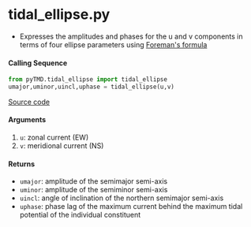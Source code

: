 tidal_ellipse.py
================

- Expresses the amplitudes and phases for the u and v components in terms of four ellipse parameters using [Foreman's formula](https://www.sciencedirect.com/science/article/pii/0309170889900171)

#### Calling Sequence
```python
from pyTMD.tidal_ellipse import tidal_ellipse
umajor,uminor,uincl,uphase = tidal_ellipse(u,v)
```
[Source code](https://github.com/tsutterley/pyTMD/blob/main/pyTMD/tidal_ellipse.py)

#### Arguments
1. `u`: zonal current (EW)
2. `v`: meridional current (NS)

#### Returns
- `umajor`: amplitude of the semimajor semi-axis
- `uminor`: amplitude of the semiminor semi-axis
- `uincl`: angle of inclination of the northern semimajor semi-axis
- `uphase`: phase lag of the maximum current behind the maximum tidal potential of the individual constituent
